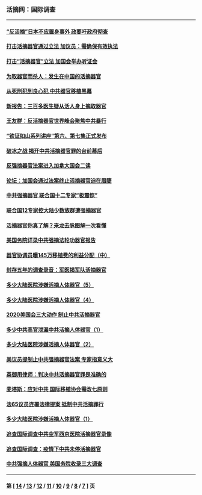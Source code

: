 ### 活摘网：国际调查
---
#### [“反活摘”日本不应置身事外 政要吁政府彻查](../../pages/nf5947/n13971188.md?04300430) 
#### [打击活摘器官通过立法 加议员：需确保有效执法](../../pages/nf5947/n13886356.md?04300430) 
#### [打击“活摘器官”立法 加国会举办听证会](../../pages/nf5947/n13869362.md?04300430) 
#### [为取器官而杀人：发生在中国的活摘器官](../../pages/nf5947/n13794731.md?04300430) 
#### [从死刑犯到良心犯 中共器官移植黑幕](../../pages/nf5947/n13764669.md?04300430) 
#### [新报告：三百多医生疑从活人身上摘取器官](../../pages/nf5947/n13703044.md?04300430) 
#### [王友群：反活摘器官世界峰会聚焦中共暴行](../../pages/nf5947/n13250738.md?04300430) 
#### [“铁证如山系列讲座”第六、第七集正式发布](../../pages/nf5947/n13106287.md?04300430) 
#### [破冰之战 揭开中共活摘器官罪的台前幕后](../../pages/nf5947/n13082457.md?04300430) 
#### [反强摘器官法案进入加拿大国会二读](../../pages/nf5947/n13033450.md?04300430) 
#### [论坛：加国会通过法案终止活摘器官迫在眉睫](../../pages/nf5947/n13029839.md?04300430) 
#### [中共强摘器官 联合国十二专家“极震惊”](../../pages/nf5947/n13024313.md?04300430) 
#### [联合国12专家控大陆少数族群遭强摘器官](../../pages/nf5947/n13023877.md?04300430) 
#### [活摘器官你真了解？来龙去脉图解一次看懂](../../pages/nf5947/n13013820.md?04300430) 
#### [美国务院详录中共强摘法轮功器官报告](../../pages/nf5947/n12944519.md?04300430) 
#### [器官协调员曝145万移植费的利益分配（中）](../../pages/nf5947/n12894547.md?04300430) 
#### [封存五年的调查录音：军医揭军队活摘器官](../../pages/nf5947/n12798692.md?04300430) 
#### [多少大陆医院涉嫌活摘人体器官（5）](../../pages/nf5947/n12768383.md?04300430) 
#### [多少大陆医院涉嫌活摘人体器官（4）](../../pages/nf5947/n12664434.md?04300430) 
#### [2020美国会三大动作 制止中共活摘器官](../../pages/nf5947/n12682004.md?04300430) 
#### [多少中共高官泄漏中共活摘人体器官（1）](../../pages/nf5947/n12671234.md?04300430) 
#### [多少大陆医院涉嫌活摘人体器官（2）](../../pages/nf5947/n12655589.md?04300430) 
#### [美议员提制止中共强摘器官法案 专家指意义大](../../pages/nf5947/n12630561.md?04300430) 
#### [英御用律师：判决中共活摘器官罪是准确的](../../pages/nf5947/n12580740.md?04300430) 
#### [麦塔斯：应对中共 国际移植协会需改七原则](../../pages/nf5947/n12514711.md?04300430) 
#### [法65议员连署法律提案 抵制中共活摘罪行](../../pages/nf5947/n12437047.md?04300430) 
#### [多少大陆医院涉嫌活摘人体器官（1）](../../pages/nf5947/n12414284.md?04300430) 
#### [追查国际调查中共空军西京医院活摘器官录像](../../pages/nf5947/n12348837.md?04300430) 
#### [追查国际调查：疫情下中共未停活摘器官](../../pages/nf5947/n12273415.md?04300430) 
#### [中共强摘人体器官 美国务院收录三大调查](../../pages/nf5947/n12181488.md?04300430) 

---
#### 第 [ [14](./14.md?04300430) / [13](./13.md?04300430) / [12](./12.md?04300430) / [11](./11.md?04300430) / [10](./10.md?04300430) / [9](./9.md?04300430) / [8](./8.md?04300430) / [7](./7.md?04300430) ] 页
